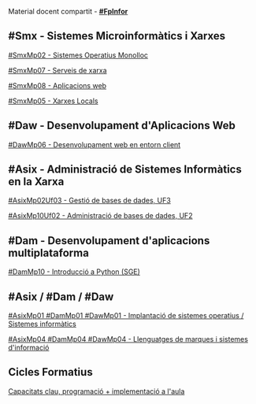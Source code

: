 Material docent compartit - **[#FpInfor](https://profesinformatica.github.io/FpInfor/)**

#Smx - Sistemes Microinformàtics i Xarxes
----------------------------------
[#SmxMp02 - Sistemes Operatius Monolloc](https://jrodr236.github.io/SOM/)

[#SmxMp07 - Serveis de xarxa](https://drive.google.com/drive/folders/1phXdWmPD4UUFu_FOdzG9aKWrF8VxmPa5?usp=drive_link)

[#SmxMp08 - Aplicacions web](https://jrodr236.github.io/AW/)

[#SmxMp05 - Xarxes Locals](http://alexandria.xtec.cat/course/info.php?id=171)


#Daw - Desenvolupament d'Aplicacions Web
---------------------------------
[#DawMp06 - Desenvolupament web en entorn client](https://jrodr236.github.io/DWEC/)


#Asix - Administració de Sistemes Informàtics en la Xarxa
-------------------------------------------------
[#AsixMp02Uf03 - Gestió de bases de dades, UF3](https://jrodr236.github.io/GBD-UF3/)

[#AsixMp10Uf02 - Administració de bases de dades, UF2](https://jrodr236.github.io/ABD-UF2/)


#Dam - Desenvolupament d'aplicacions multiplataforma
-------------------------------------
[#DamMp10 - Introducció a Python (SGE)](https://jrodr236.github.io/python/)


#Asix / #Dam / #Daw
---------------------

[#AsixMp01 #DamMp01 #DawMp01 - Implantació de sistemes operatius  / Sistemes informàtics](https://drive.google.com/drive/folders/1wrZNm7XTrdL9qvDuDebyAVczY2M1XvIH?usp=sharing)

[#AsixMp04 #DamMp04 #DawMp04 - Llenguatges de marques i sistemes d'informació](https://jrodr236.github.io/LMSGI/)


Cicles Formatius
------
[Capacitats clau, programació + implementació a l'aula](https://sites.google.com/xtec.cat/capacitats-clau)